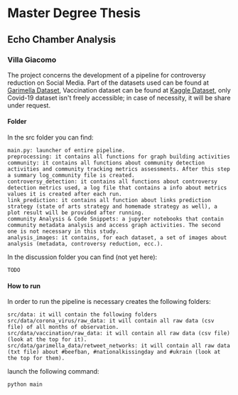 # Master Degree Thesis
## Echo Chamber Analysis
### Villa Giacomo

The project concerns the development of a pipeline for controversy reduction on Social Media. Part of the datasets used can be found at [Garimella Dataset](https://github.com/gvrkiran/controversy-detection/tree/master/networks/retweet_networks), Vaccination dataset can be found at [Kaggle Dataset](https://www.kaggle.com/keplaxo/twitter-vaccination-dataset), only Covid-19 dataset isn't freely accessible; in case of necessity, it will be share under request.

#### Folder
In the src folder you can find:
```
main.py: launcher of entire pipeline.
preprocessing: it contains all functions for graph building activities
community: it contains all functions about community detection activities and community tracking metrics assessments. After this step a summary log_community file is created. 
controversy_detection: it contains all functions about controversy detection metrics used, a log file that contains a info about metrics values it is created after each run.
link_prediction: it contains all function about links prediction strategy (state of arts strategy and homemade strategy as well), a plot result will be provided after running.
community Analysis & Code Snippets: a jupyter notebooks that contain community metadata analysis and access graph activities. The second one is not necessary in this study.
analysis_images: it contains, for each dataset, a set of images about analysis (metadata, controversy reduction, ecc.).
```
In the discussion folder you can find (not yet here):
```
TODO
```
#### How to run
In order to run the pipeline is necessary creates the following folders:
```
src/data: it will contain the following folders
src/data/corona_virus/raw_data: it will contain all raw data (csv file) of all months of observation.
src/data/vaccination/raw_data: it will contain all raw data (csv file) (look at the top for it).
src/data/garimella_data/retweet_networks: it will contain all raw data (txt file) about #beefban, #nationalkissingday and #ukrain (look at the top for them).
```
launch the following command:
```
python main
```

